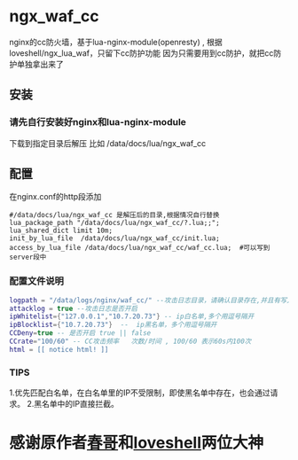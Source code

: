 # ngx_waf_cc
nginx的cc防火墙，基于lua-nginx-module(openresty) , 根据loveshell/ngx_lua_waf，只留下cc防护功能
因为只需要用到cc防护，就把cc防护单独拿出来了
## 安装
### 请先自行安装好nginx和lua-nginx-module
下载到指定目录后解压
比如 /data/docs/lua/ngx_waf_cc
## 配置
在nginx.conf的http段添加
~~~nginx
#/data/docs/lua/ngx_waf_cc 是解压后的目录,根据情况自行替换
lua_package_path "/data/docs/lua/ngx_waf_cc/?.lua;;";
lua_shared_dict limit 10m;
init_by_lua_file  /data/docs/lua/ngx_waf_cc/init.lua; 
access_by_lua_file /data/docs/lua/ngx_waf_cc/waf_cc.lua;  #可以写到server段中
~~~
### 配置文件说明
~~~lua
logpath = "/data/logs/nginx/waf_cc/" --攻击日志目录，请确认目录存在,并且有写入权限
attacklog = true --攻击日志是否开启
ipWhitelist={"127.0.0.1","10.7.20.73"} -- ip白名单,多个用逗号隔开
ipBlocklist={"10.7.20.73"}	--	ip黑名单，多个用逗号隔开
CCDeny=true	-- 是否开启 true || false
CCrate="100/60" -- CC攻击频率   次数/时间 , 100/60 表示60s内100次
html = [[ notice html! ]]
~~~
### TIPS
1.优先匹配白名单，在白名单里的IP不受限制，即使黑名单中存在，也会通过请求。
2.黑名单中的IP直接拦截。

# 感谢原作者[春哥](https://github.com/agentzh/)和[loveshell](https://github.com/loveshell/)两位大神
